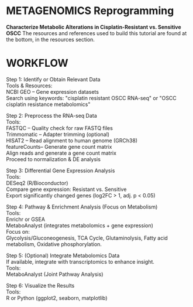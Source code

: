 # METAGENOMICS Reprogramming 
<b>Characterize Metabolic Alterations in Cisplatin-Resistant vs. Sensitive OSCC</b>
The resources and references used to build this tutorial are found at the bottom, in the <link>resources</link> section. 

# WORKFLOW 
Step 1: Identify or Obtain Relevant Data <br> 
Tools & Resources: <br>
NCBI GEO – Gene expression datasets <br>
Search using keywords: "cisplatin resistant OSCC RNA-seq" or "OSCC cisplatin resistance metabolomics" <br>

Step 2: Preprocess the RNA-seq Data <br> 
Tools: <br>
FASTQC – Quality check for raw FASTQ files <br>
Trimmomatic – Adapter trimming (optional)<br> 
HISAT2 – Read alignment to human genome (GRCh38) <br>
featureCounts– Generate gene count matrix<br> 
Align reads and generate a gene count matrix<br> 
Proceed to normalization & DE analysis<br> 

Step 3: Differential Gene Expression Analysis
<br>
Tools: <br> 
DESeq2 (R/Bioconductor) <br> 
Compare gene expression: Resistant vs. Sensitive <br>
Export significantly changed genes (log2FC > 1, adj. p < 0.05)<br> 

Step 4: Pathway & Enrichment Analysis (Focus on Metabolism) <br>
Tools:<br> 
Enrichr or GSEA <br>
MetaboAnalyst (integrates metabolomics + gene expression)<br> 
Focus on:<br> 
Glycolysis/Gluconeogenesis,
TCA Cycle,
Glutaminolysis, 
Fatty acid metabolism, 
Oxidative phosphorylation. 
<br>
 
Step 5: (Optional) Integrate Metabolomics Data <br>
If available, integrate with transcriptomics to enhance insight.<br> 
Tools:<br> 
MetaboAnalyst (Joint Pathway Analysis)<br>

Step 6: Visualize the Results <br>
Tools: <br>
R or Python (ggplot2, seaborn, matplotlib)
